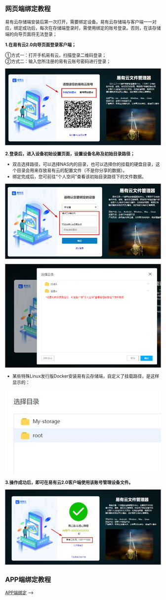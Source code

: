 ## 网页端绑定教程

易有云存储端安装后第一次打开，需要绑定设备。易有云存储端与客户端一一对应，绑定成功后，每次在存储端登录时，需使用绑定的账号登录。否则，在该存储端的向导页面将无法登录；

**1.在易有云2.0向导页面登录客户端；**

 ①方式一：打开手机易有云，扫描登录二维码登录；<br/>
 ②方式二：输入您所注册的易有云账号密码进行登录；

![bs1.jpg](./bind/bs1.jpg)

**2.登录后，进入设备初始设置页面，设置设备名称及初始目录路径；**
* 双击选择路径，可以选择NAS内的目录，也可以选择你的挂载的硬盘目录，这个目录会用来存放易有云的配置文件（不是你分享的数据）。
* 绑定完成后，您可前往“个人空间”查看该初始目录路径下的文件数据。

![bs2.jpg](./bind/bs2.jpg)

![bs3.jpg](./bind/bs3.jpg)

* 某些特殊Linux发行版Docker安装易有云存储端，自定义了挂载路径，是这样显示的：

![bs5.jpg](./bind/bs5.jpg)

**3.操作成功后，即可在易有云2.0客户端使用该账号管理设备文件。**

![bs4.jpg](./bind/bs4.jpg)

## APP端绑定教程

[APP端绑定](/zh/guide/linkease_app/tutorial.md) -->